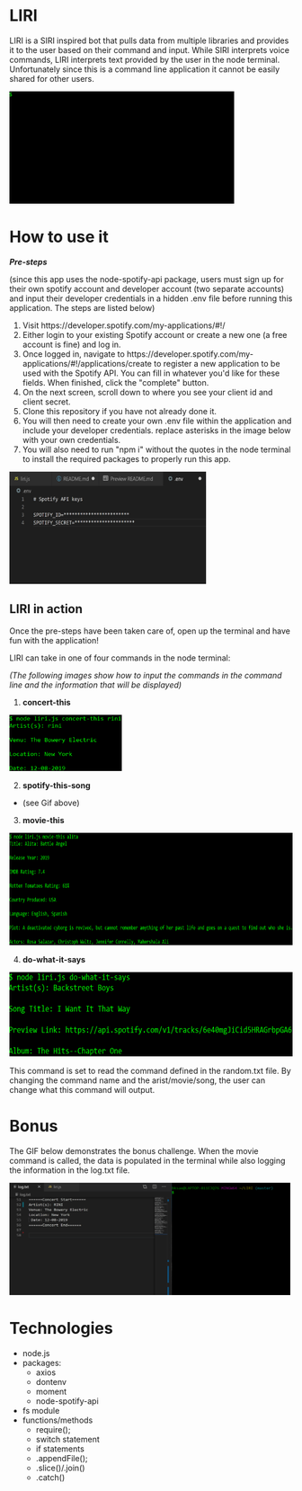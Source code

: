 # LIRI
<p>LIRI is a SIRI inspired bot that pulls data from multiple libraries and provides it to the user based on their command and input. While SIRI interprets voice commands, LIRI interprets text provided by the user in the node terminal. Unfortunately since this is a command line application it cannot be easily shared for other users.</p>
<img src="images/liriIntro.gif" alt="liriGif" height="200" width="400">

# How to use it
*<strong>Pre-steps</strong>*
<p>(since this app uses the node-spotify-api package, users must sign up for their own spotify account and developer account (two separate accounts) and input their developer credentials in a hidden .env file before running this application. The steps are listed below)</p>
<ol>
  <li>Visit https://developer.spotify.com/my-applications/#!/
  <li>Either login to your existing Spotify account or create a new one (a free account is fine) and log in.
  <li>Once logged in, navigate to https://developer.spotify.com/my-applications/#!/applications/create to register a new application to be used with the Spotify API. You can fill in whatever you'd like for these fields. When finished, click the "complete" button.
  <li>On the next screen, scroll down to where you see your client id and client secret.
  <li>Clone this repository if you have not already done it.
  <li>You will then need to create your own .env file within the application and include your developer credentials. replace asterisks in the image below with your own credentials.
  <li>You will also need to run "npm i" without the quotes in the node terminal to install the required packages to properly run this app.
</ol>
<img src="images/envfile.png" alt="env" height="200" width="350">

## LIRI in action
<p>Once the pre-steps have been taken care of, open up the terminal and have fun with the application!</p>
<p>LIRI can take in one of four commands in the node terminal:</p>

*<p>(The following images show how to input the commands in the command line and the information that will be displayed)</p>*
1. **concert-this**<br>
  <img src="images/concert-command.png" alt="conCom" height="100" width ="200">
  
2. **spotify-this-song**
  * (see Gif above)

3. **movie-this**<br>
  <img src="images/movie-command.png" alt="movCom" height="200" width ="800">
  
4. **do-what-it-says**<br>
  <img src="images/random-command.png" alt="ranCom" height="150" width ="600">
  <p>This command is set to read the command defined in the random.txt file. By changing the command name and the arist/movie/song, the user can change what this command will output.</p>

# Bonus
<p>The GIF below demonstrates the bonus challenge. When the movie command is called, the data is populated in the terminal while also logging the information in the log.txt file.</p>
<img src="images/bonusdemo.gif" alt="bonusGif" height="200" width="500">

# Technologies
* node.js
* packages:
  * axios
  * dontenv
  * moment
  * node-spotify-api
* fs module
* functions/methods
  * require();
  * switch statement
  * if statements
  * .appendFile();
  * .slice()/.join()
  * .catch()

